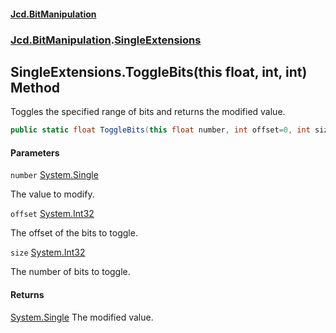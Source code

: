 #### [Jcd.BitManipulation](index 'index')

### [Jcd.BitManipulation](Jcd.BitManipulation 'Jcd.BitManipulation').[SingleExtensions](Jcd.BitManipulation.SingleExtensions 'Jcd.BitManipulation.SingleExtensions')

## SingleExtensions.ToggleBits(this float, int, int) Method

Toggles the specified range of bits and returns the modified value.

```csharp
public static float ToggleBits(this float number, int offset=0, int size=32);
```

#### Parameters

<a name='Jcd.BitManipulation.SingleExtensions.ToggleBits(thisfloat,int,int).number'></a>

`number` [System.Single](https://docs.microsoft.com/en-us/dotnet/api/System.Single 'System.Single')

The value to modify.

<a name='Jcd.BitManipulation.SingleExtensions.ToggleBits(thisfloat,int,int).offset'></a>

`offset` [System.Int32](https://docs.microsoft.com/en-us/dotnet/api/System.Int32 'System.Int32')

The offset of the bits to toggle.

<a name='Jcd.BitManipulation.SingleExtensions.ToggleBits(thisfloat,int,int).size'></a>

`size` [System.Int32](https://docs.microsoft.com/en-us/dotnet/api/System.Int32 'System.Int32')

The number of bits to toggle.

#### Returns

[System.Single](https://docs.microsoft.com/en-us/dotnet/api/System.Single 'System.Single')
The modified value.